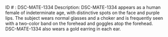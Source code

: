 ID # : DSC-MATE-1334
Description: DSC-MATE-1334 appears as a human female of indeterminate age, with distinctive spots on the face and purple lips. The subject wears normal glasses and a choker and is frequently seen with a two-color band on the forehead and goggles atop the forehead. DSC-MATE-1334 also wears a gold earring in each ear.
